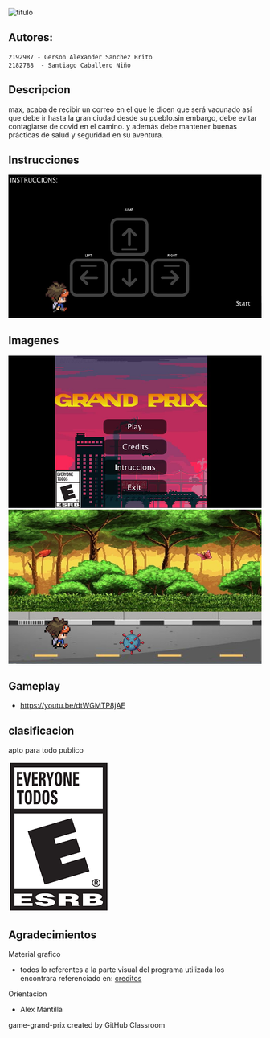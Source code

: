 

![titulo](https://user-images.githubusercontent.com/54285794/108218578-c988ef80-7102-11eb-8e64-f80488316640.png)

## Autores:

    2192987 - Gerson Alexander Sanchez Brito
    2182788  - Santiago Caballero Niño

## Descripcion
max, acaba de recibir un correo en el que le dicen que será vacunado así que debe ir hasta la gran ciudad desde su pueblo.sin embargo, debe evitar contagiarse de covid en el camino. y además debe mantener buenas prácticas de salud y seguridad en su aventura. 

## Instrucciones
![](Captura2.JPG)

## Imagenes
![](Captura3.JPG)
![](Captura.png)

## Gameplay
- https://youtu.be/dtWGMTP8jAE

## clasificacion
apto para todo publico


![](game/data/800px-ESRB_2013_Everyone_Spanish_opt%20(1).png)


## Agradecimientos 
Material grafico
- todos lo referentes a la parte visual del programa utilizada los encontrara referenciado en: [creditos](https://github.com/Computer-Programming-I-UIS/game-grand-prix/blob/main/game/data/creditos.txt)

Orientacion
- Alex Mantilla

game-grand-prix created by GitHub Classroom
